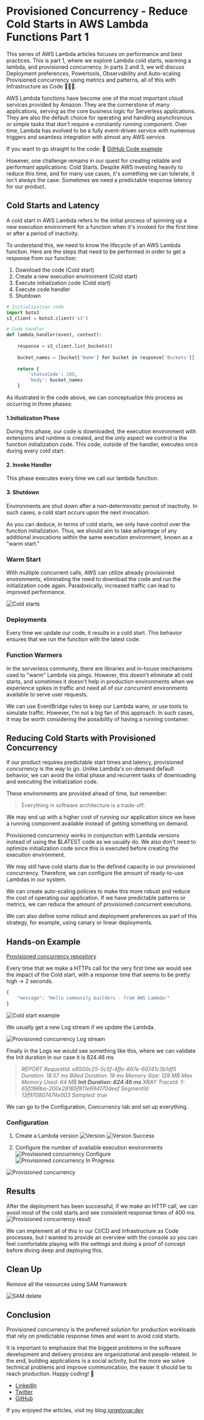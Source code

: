# Provisioned Concurrency - Reduce Cold Starts in AWS Lambda Functions Part 1

This series of AWS Lambda articles focuses on performance and best practices. This is part 1, where we explore Lambda cold starts, warming a lambda, and provisioned concurrency. In parts 2 and 3, we will discuss Deployment preferences, Powertools, Observability and Auto-scaling Provisioned concurrency using metrics and patterns, all of this with Infrastructure as Code 🧑🏻‍💻.

AWS Lambda functions have become one of the most important cloud services provided by Amazon. They are the cornerstone of many applications, serving as the core business logic for Serverless applications. They are also the default choice for operating and handling asynchronous or simple tasks that don't require a constantly running component. Over time, Lambda has evolved to be a fully event-driven service with numerous triggers and seamless integration with almost any AWS service.

If you want to go straight to the code: 🚀
[GitHub Code example](https://github.com/jorgetovar/provisioned-concurrency-aws-lambda)

However, one challenge remains in our quest for creating reliable and performant applications: Cold Starts. Despite AWS investing heavily to reduce this time, and for many use cases, it's something we can tolerate, it isn't always the case. Sometimes we need a predictable response latency for our product.

## Cold Starts and Latency

A cold start in AWS Lambda refers to the initial process of spinning up a new execution environment for a function when it's invoked for the first time or after a period of inactivity.

To understand this, we need to know the lifecycle of an AWS Lambda function. Here are the steps that need to be performed in order to get a response from our function:

1. Download the code (Cold start)
2. Create a new execution environment (Cold start)
3. Execute initialization code (Cold start)
4. Execute code handler
5. Shutdown

```python
# Initialization code
import boto3
s3_client = boto3.client('s3')

# Code handler
def lambda_handler(event, context):
    
    response = s3_client.list_buckets()
    
    bucket_names = [bucket['Name'] for bucket in response['Buckets']]
    
    return {
        'statusCode': 200,
        'body': bucket_names
    }
```

As illustrated in the code above, we can conceptualize this process as occurring in three phases:

#### 1.Initialization Phase

During this phase, our code is downloaded, the execution environment with extensions and runtime is created, and the only aspect we control is the function initialization code. This code, outside of the handler, executes once during every cold start.

#### 2. Invoke Handler
This phase executes every time we call our lambda function.

#### 3. Shutdown
Environments are shut down after a non-deterministic period of inactivity. In such cases, a cold start occurs upon the next invocation.

As you can deduce, in terms of cold starts, we only have control over the function initialization. Thus, we should aim to take advantage of any additional invocations within the same execution environment, known as a "warm start."

### Warm Start

With multiple concurrent calls, AWS can utilize already provisioned environments, eliminating the need to download the code and run the initialization code again. Paradoxically, increased traffic can lead to improved performance.

![Cold starts](https://dev-to-uploads.s3.amazonaws.com/uploads/articles/ama6fsusxwm923c2sk3z.png)

### Deployments

Every time we update our code, it results in a cold start. This behavior ensures that we run the function with the latest code.

### Function Warmers

In the serverless community, there are libraries and in-house mechanisms used to "warm" Lambda via pings. However, this doesn't eliminate all cold starts, and sometimes it doesn't help in production environments when we experience spikes in traffic and need all of our concurrent environments available to serve user requests.

We can use EventBridge rules to keep our Lambda warm, or use tools to simulate traffic. However, I'm not a big fan of this approach. In such cases, it may be worth considering the possibility of having a running container.

## Reducing Cold Starts with Provisioned Concurrency

If our product requires predictable start times and latency, provisioned concurrency is the way to go. Unlike Lambda's on-demand default behavior, we can avoid the initial phase and recurrent tasks of downloading and executing the initialization code.

These environments are provided ahead of time, but remember:
> Everything in software architecture is a trade-off.

We may end up with a higher cost of running our application since we have a running component available instead of getting something on demand.

Provisioned concurrency works in conjunction with Lambda versions instead of using the $LATEST code as we usually do. We also don't need to optimize initialization code since this is executed before creating the execution environment.

We may still have cold starts due to the defined capacity in our provisioned concurrency. Therefore, we can configure the amount of ready-to-use Lambdas in our system.

We can create auto-scaling policies to make this more robust and reduce the cost of operating our application. If we have predictable patterns or metrics, we can reduce the amount of provisioned concurrent executions.

We can also define some rollout and deployment preferences as part of this strategy, for example, using canary or linear deployments.

## Hands-on Example
[Provisioned concurrency repository](https://github.com/jorgetovar/provisioned-concurrency-aws-lambda)
 
Every time that we make a HTTPs call for the very first time we would see the impact of the Cold start, with a response time that seems to be pretty high -> 2 seconds.

```javascript
{
    "message": "Hello community builders - from AWS Lambda!"
}
```

![Cold start example](https://dev-to-uploads.s3.amazonaws.com/uploads/articles/godg3rfg6551372yxdct.png)

We usually get a new Log stream if we update the Lambda.

![Provisioned concurrency Log stream](https://dev-to-uploads.s3.amazonaws.com/uploads/articles/ap2j25r4sq0q19op6arf.png)

Finally in the Logs we would see something like this, where we can validate the Init duration in our case it is 824.46 ms

> *REPORT RequestId: e8500c25-5c5f-4ffe-867e-60741c3b1df5 Duration: 18.57 ms Billed Duration: 19 ms Memory Size: 128 MB Max Memory Used: 64 MB **Init Duration: 824.46 ms** XRAY TraceId: 1-65f096ba-200e28165f811e694170deef SegmentId: 13f970807474e003 Sampled: true* 

We can go to the Configuration, Concurrency tab and set up everything.

### Configuration

1. Create a Lambda version
![Version](https://dev-to-uploads.s3.amazonaws.com/uploads/articles/xw1gdbzco09bpukdu2hk.png)
![Version Success](https://dev-to-uploads.s3.amazonaws.com/uploads/articles/k2ot6j8twwjcfcy46dt4.png)

2. Configure the number of available execution environments
![Provisioned concurrency Configure](https://dev-to-uploads.s3.amazonaws.com/uploads/articles/vgeq60bshm63xskiq0vd.png)
![Provisioned concurrency In Progress](https://dev-to-uploads.s3.amazonaws.com/uploads/articles/cj2zjtnvljvnv1q95dky.png)


![Provisioned concurrency](https://dev-to-uploads.s3.amazonaws.com/uploads/articles/8jyztik9dp86w29f40hn.png)


## Results

After the deployment has been successful, if we make an HTTP call, we can avoid most of the cold starts and see consistent response times of 400 ms.
![Provisioned concurrency result](https://dev-to-uploads.s3.amazonaws.com/uploads/articles/8nzh5uk60fm9cpcvid3c.png)

We can implement all of this in our CI/CD and Infrastructure as Code processes, but I wanted to provide an overview with the console so you can feel comfortable playing with the settings and doing a proof of concept before diving deep and deploying this.

## Clean Up

Remove all the resources using SAM framework 


![SAM delete](https://dev-to-uploads.s3.amazonaws.com/uploads/articles/8n8l68mm4ih59c66iz7x.png)


## Conclusion

Provisioned concurrency is the preferred solution for production workloads that rely on predictable response times and want to avoid cold starts.

It is important to emphasize that the biggest problems in the software development and delivery process are organizational and people-related. In the end, building applications is a social activity, but the more we solve technical problems and improve communication, the easier it should be to reach production. Happy coding! 🎉

- [LinkedIn](https://www.linkedin.com/in/jorgetovar-sa)
- [Twitter](https://twitter.com/jorgetovar621)
- [GitHub](https://github.com/jorgetovar)

If you enjoyed the articles, visit my blog [jorgetovar.dev](jorgetovar.dev)